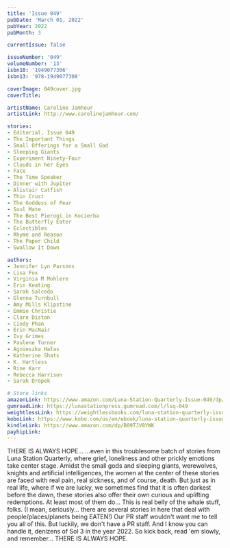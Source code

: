 ```yaml
---
title: 'Issue 049'
pubDate: 'March 01, 2022'
pubYear: 2022
pubMonth: 3

currentIssue: false

issueNumber: '049'
volumeNumber: '13'
isbn10: '1949077306'
isbn13: '978-1949077308'

coverImage: 049cover.jpg
coverTitle: 

artistName: Caroline Jamhour
artistLink: http://www.carolinejamhour.com/

stories:
- Editorial, Issue 049
- The Important Things
- Small Offerings for a Small God
- Sleeping Giants
- Experiment Ninety-Four
- Clouds in her Eyes
- Face
- The Time Speaker
- Dinner with Jupiter
- Alistair Catfish
- Thin Crust
- The Goddess of Fear
- Soul Mate
- The Best Pierogi in Kocierba
- The Butterfly Eater
- Eclectibles
- Rhyme and Reason
- The Paper Child
- Swallow It Down

authors:
- Jennifer Lyn Parsons
- Lisa Fox
- Virginia M Mohlere
- Erin Keating
- Sarah Salcedo
- Glenna Turnbull
- Amy Mills Klipstine
- Emmie Christie
- Clare Diston
- Cindy Phan
- Erin MacNair
- Ivy Grimes
- Paulene Turner
- Agnieszka Hałas
- Katherine Shats
- K. Hartless
- Rine Karr
- Rebecca Harrison
- Sarah Dropek

# Store links
amazonLink: https://www.amazon.com/Luna-Station-Quarterly-Issue-049/dp/B09TJV8YWK
gumroadLink: https://lunastationpress.gumroad.com/l/lsq-049
weightlessLink: https://weightlessbooks.com/luna-station-quarterly-issue-049/
koboLink: https://www.kobo.com/us/en/ebook/luna-station-quarterly-issue-049
kindleLink: https://www.amazon.com/dp/B09TJV8YWK
payhipLink: 
---
```


THERE IS ALWAYS HOPE...
...even in this troublesome batch of stories from Luna Station Quarterly, where grief, loneliness and other prickly emotions take center stage.
Amidst the small gods and sleeping giants, werewolves, knights and artificial intelligences, the women at the center of these stories are faced with real pain, real sickness, and of course, death. But just as in real life, where if we are lucky, we sometimes find that it is often darkest before the dawn, these stories also offer their own curious and uplifting redemptions. At least most of them do...
This is real belly of the whale stuff, folks. (I mean, seriously... there are several stories in here that deal with people/places/planets being EATEN!) Our PR staff wouldn't want me to tell you all of this. But luckily, we don't have a PR staff. And I know you can handle it, denizens of Sol 3 in the year 2022.
So kick back, read 'em slowly, and remember... THERE IS ALWAYS HOPE.
